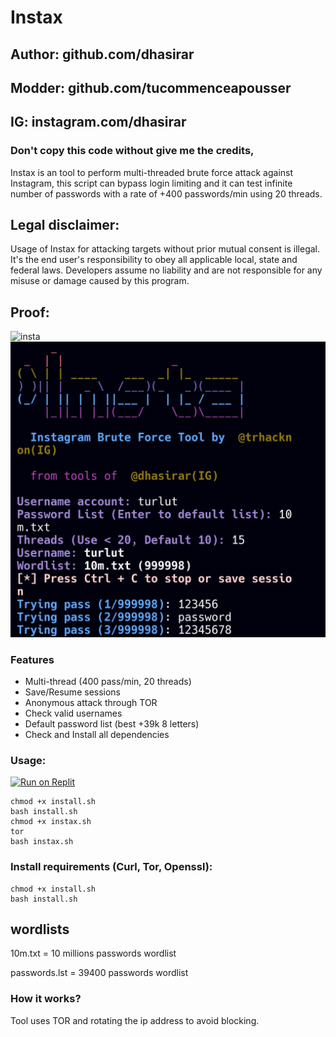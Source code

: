 # Instax
## Author: github.com/dhasirar
## Modder: github.com/tucommenceapousser
## IG: instagram.com/dhasirar
### Don't copy this code without give me the credits, 
Instax is an tool to perform multi-threaded brute force attack against Instagram, this script can bypass login limiting and it can test infinite number of passwords with a rate of +400 passwords/min using 20 threads.

## Legal disclaimer:
Usage of Instax for attacking targets without prior mutual consent is illegal. It's the end user's responsibility to obey all applicable local, state and federal laws. Developers assume no liability and are not responsible for any misuse or damage caused by this program.

## Proof:
![insta](https://user-images.githubusercontent.com/50268203/81773518-694f8800-94b6-11ea-859d-9c2362d71dd4.gif)
![insta](screen.jpg)
### Features
- Multi-thread (400 pass/min, 20 threads)
- Save/Resume sessions
- Anonymous attack through TOR
- Check valid usernames
- Default password list (best +39k 8 letters)
- Check and Install all dependencies

### Usage:

[![Run on Replit](https://replit.com/badge/github/tucommenceapousser/instax)](https://replit.com/github/tucommenceapousser/instax)
```
chmod +x install.sh
bash install.sh
chmod +x instax.sh
tor
bash instax.sh
```

### Install requirements (Curl, Tor, Openssl):

```
chmod +x install.sh
bash install.sh
```

## wordlists
10m.txt = 10 millions passwords wordlist 

passwords.lst = 39400 passwords wordlist

### How it works?
Tool uses TOR and rotating the ip address to avoid blocking. 
